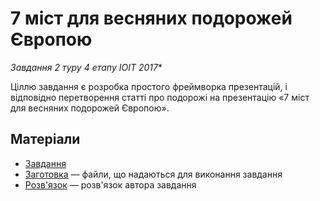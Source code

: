 # 7 міст для весняних подорожей Європою

*Завдання 2 туру 4 етапу ІОІТ 2017**

Ціллю завдання є розробка простого фреймворка презентацій,
і відповідно перетворення статті про подорожі на презентацію
«7 міст для весняних подорожей Європою».

## Матеріали

- [Завдання](https://ioitua.github.io/spring-journey/)
- [Заготовка](https://github.com/ioitua/spring-journey/archive/workpiece.zip)
  — файли, що надаються для виконання завдання
- [Розв'язок](https://github.com/ioitua/spring-journey/archive/solution.zip)
  — розв'язок автора завдання
